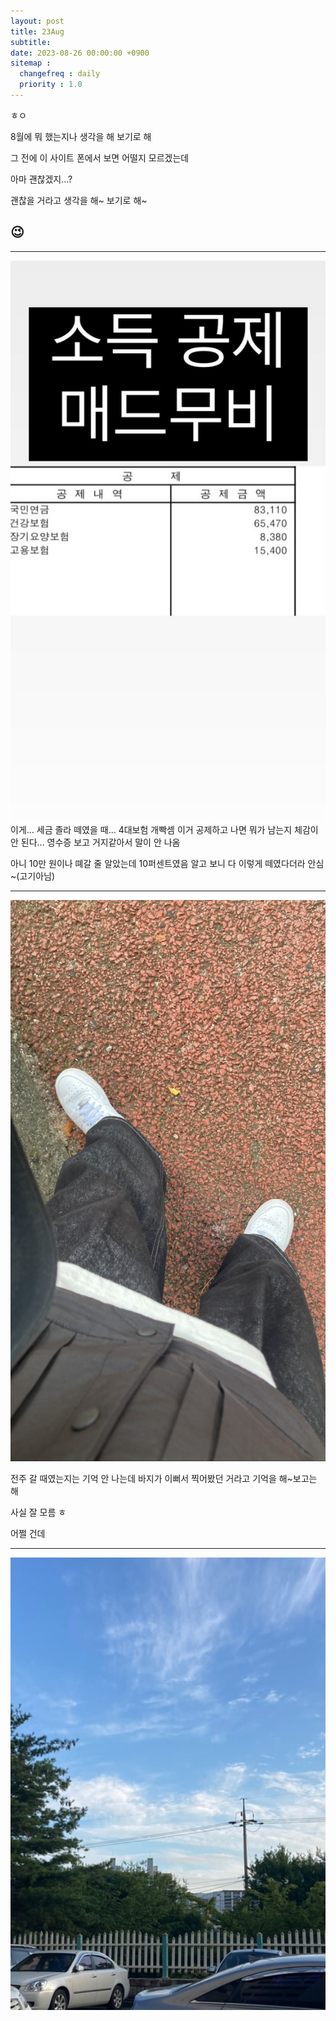 ```yaml
---
layout: post
title: 23Aug
subtitle: 
date: 2023-08-26 00:00:00 +0900
sitemap :
  changefreq : daily
  priority : 1.0
---
```


ㅎㅇ  

8월에 뭐 했는지나 생각을 해 보기로 해  

그 전에 이 사이트 폰에서 보면 어떨지 모르겠는데  

아마 괜찮겠지...?  

괜찮을 거라고 생각을 해~ 보기로 해~  

## 😉

------

![](/assets/images/230826_1/KakaoTalk_20230826_010758566_02.jpg)
이게... 세금 졸라 떼였을 때... 4대보험 개빡셈 이거 공제하고 나면 뭐가 남는지 체감이 안 된다... 영수증 보고 거지같아서 말이 안 나옴  

아니 10만 원이나 뗴갈 줄 알았는데 10퍼센트였음 알고 보니 다 이렇게 떼였다더라 안심~(고기아님)

--------

![](/assets/images/230826_1/KakaoTalk_20230826_010758566_01.jpg)

전주 갈 때였는지는 기억 안 나는데 바지가 이뻐서 찍어봤던 거라고 기억을 해~보고는 해  

사실 잘 모름 ㅎ  

어쩔 건데  

----------

![](/assets/images/230826_1/KakaoTalk_20230826_010758566_03.jpg)
